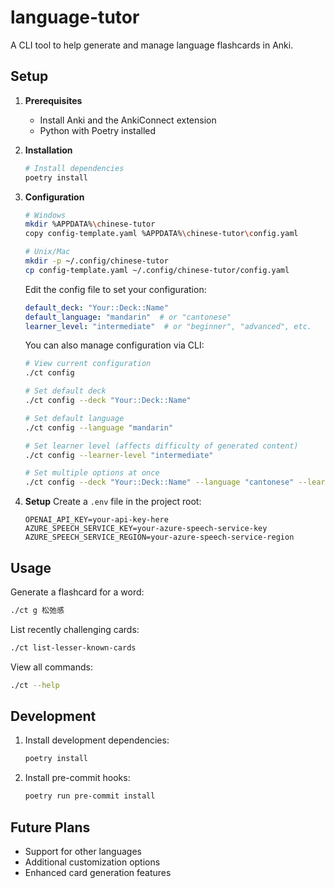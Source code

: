 # language-tutor

A CLI tool to help generate and manage language flashcards in Anki.

## Setup

1. **Prerequisites**
   - Install Anki and the AnkiConnect extension
   - Python with Poetry installed

2. **Installation**
   ```bash
   # Install dependencies
   poetry install
   ```

3. **Configuration**
   ```bash
   # Windows
   mkdir %APPDATA%\chinese-tutor
   copy config-template.yaml %APPDATA%\chinese-tutor\config.yaml

   # Unix/Mac
   mkdir -p ~/.config/chinese-tutor
   cp config-template.yaml ~/.config/chinese-tutor/config.yaml
   ```

   Edit the config file to set your configuration:
   ```yaml
   default_deck: "Your::Deck::Name"
   default_language: "mandarin"  # or "cantonese"
   learner_level: "intermediate"  # or "beginner", "advanced", etc.
   ```

   You can also manage configuration via CLI:
   ```bash
   # View current configuration
   ./ct config

   # Set default deck
   ./ct config --deck "Your::Deck::Name"

   # Set default language
   ./ct config --language "mandarin"

   # Set learner level (affects difficulty of generated content)
   ./ct config --learner-level "intermediate"

   # Set multiple options at once
   ./ct config --deck "Your::Deck::Name" --language "cantonese" --learner-level "beginner"
   ```

4. **Setup**
   Create a `.env` file in the project root:
   ```
   OPENAI_API_KEY=your-api-key-here
   AZURE_SPEECH_SERVICE_KEY=your-azure-speech-service-key
   AZURE_SPEECH_SERVICE_REGION=your-azure-speech-service-region
   ```

## Usage

Generate a flashcard for a word:
```bash
./ct g 松弛感
```

List recently challenging cards:
```bash
./ct list-lesser-known-cards
```

View all commands:
```bash
./ct --help
```

## Development

1. Install development dependencies:
   ```bash
   poetry install
   ```

2. Install pre-commit hooks:
   ```bash
   poetry run pre-commit install
   ```

## Future Plans

- Support for other languages
- Additional customization options
- Enhanced card generation features
